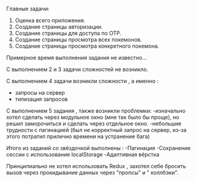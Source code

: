 Главные задачи:

1. Оценка всего приложения.
2. Создание страницы авторизации.
3. Создание страницы для доступа по OTP.
4. Создание страницы просмотра всех покемонов.
5. Создание страницы просмотра конкретного покемона.

Примерное время выполнения задания не известно...

С выполнением 2 и 3 задачи сложностей не возникло.

С выполнением 4 задачи возникли сложности , а именно :

- запросы на сервер
- типизация запросов

С выполнением 5 задания , также возникли проблемки:
-изначально хотел сделать через модульное окно (мне так было бы проще), но решил заморочиться и сделать через отдельное
окно. -небольшие трудности с пагинацией (был не корректный запрос на сервер, из-за этого потратил прилично времени на
устранение бага)

Итого из заданий со звёздочкой выполнены :
-Пагинация -Сохранение сессии с использование localStorage -Адаптивная вёрстка

Принципиально не хотел использовать Redux , захотел себе бросить вызов через прокидывание данных через "пропсы" и "
коллбэки".
